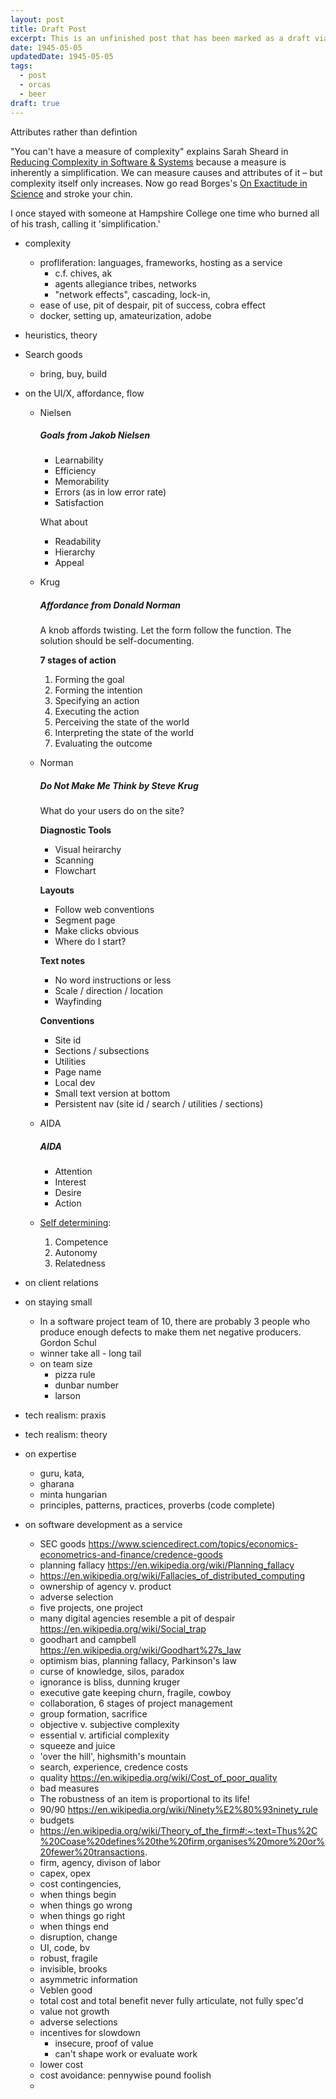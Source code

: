 ```yaml
---
layout: post
title: Draft Post
excerpt: This is an unfinished post that has been marked as a draft via front matter.
date: 1945-05-05
updatedDate: 1945-05-05
tags:
  - post
  - orcas
  - beer
draft: true
---
```




Attributes rather than defintion

"You can't have a measure of complexity" explains Sarah Sheard in [Reducing Complexity in Software & Systems](https://resources.sei.cmu.edu/library/asset-view.cfm?assetid=443886) because a measure is inherently a simplification. We can measure causes and attributes of it – but complexity itself only increases.  Now go read Borges's [On Exactitude in Science](https://en.wikipedia.org/wiki/On_Exactitude_in_Science) and stroke your chin.

I once stayed with someone at Hampshire College one time who burned all of his trash, calling it 'simplification.'



- complexity
    - profliferation: languages, frameworks, hosting as a service
        - c.f. chives, ak
        - agents allegiance tribes, networks
        - "network effects", cascading, lock-in, 
    - ease of use, pit of despair, pit of success, cobra effect
    - docker, setting up, amateurization, adobe
- heuristics, theory
- Search goods
    - bring, buy, build
- on the UI/X, affordance, flow
    - Nielsen
        ##### Goals from Jakob Nielsen


        - Learnability
        - Efficiency
        - Memorability
        - Errors (as in low error rate)
        - Satisfaction

        What about

        - Readability
        - Hierarchy
        - Appeal

    - Krug
        ##### Affordance from Donald Norman
        A knob affords twisting.  Let the form follow the function.  The solution should be self-documenting.

        **7 stages of action**

        1. Forming the goal
        2. Forming the intention
        3. Specifying an action
        4. Executing the action
        5. Perceiving the state of the world
        6. Interpreting the state of the world
        7. Evaluating the outcome

    - Norman
        ##### Do Not Make Me Think by Steve Krug

        What do your users do on the site?

        **Diagnostic Tools**

        - Visual heirarchy
        - Scanning
        - Flowchart

        **Layouts**

        - Follow web conventions
        - Segment page
        - Make clicks obvious
        - Where do I start?

        **Text notes**

        - No word instructions or less
        - Scale / direction / location
        - Wayfinding

        **Conventions**

        - Site id
        - Sections / subsections
        - Utilities
        - Page name
        - Local dev
        - Small text version at bottom
        - Persistent nav (site id / search / utilities / sections)
    - AIDA
        ##### AIDA
        - Attention
        - Interest
        - Desire
        - Action
    - [Self determining](http://en.wikipedia.org/wiki/Self-determination_theory):
        1. Competence
        1. Autonomy
        1. Relatedness



- on client relations
- on staying small
    - In a software project team of 10, there are probably 3 people who produce enough defects to make them net negative producers.  Gordon Schul
    - winner take all
            - long tail
    - on team size
        - pizza rule
        - dunbar number
        - larson
- tech realism: praxis
- tech realism: theory
- on expertise
    - guru, kata, 
    - gharana
    - minta hungarian
    - principles, patterns, practices, proverbs (code complete)
- on software development as a service
    - SEC goods https://www.sciencedirect.com/topics/economics-econometrics-and-finance/credence-goods
    - planning fallacy https://en.wikipedia.org/wiki/Planning_fallacy
    - https://en.wikipedia.org/wiki/Fallacies_of_distributed_computing
    - ownership of agency v. product
    - adverse selection
    - five projects, one project
    - many digital agencies resemble a pit of despair
        https://en.wikipedia.org/wiki/Social_trap
    - goodhart and campbell
        https://en.wikipedia.org/wiki/Goodhart%27s_law
    - optimism bias, planning fallacy, Parkinson's law
    - curse of knowledge, silos, paradox
    - ignorance is bliss, dunning kruger
    - executive gate keeping churn, fragile, cowboy
    - collaboration, 6 stages of project management
    - group formation, sacrifice
    - objective v. subjective complexity
    - essential v. artificial complexity
    - squeeze and juice
    - 'over the hill', highsmith's mountain
    - search, experience, credence costs
    - quality https://en.wikipedia.org/wiki/Cost_of_poor_quality
    - bad measures
    - The robustness of an item is proportional to its life!
    - 90/90 https://en.wikipedia.org/wiki/Ninety%E2%80%93ninety_rule
    - budgets
    - https://en.wikipedia.org/wiki/Theory_of_the_firm#:~:text=Thus%2C%20Coase%20defines%20the%20firm,organises%20more%20or%20fewer%20transactions.
    - firm, agency, divison of labor
    - capex, opex
    - cost contingencies, 
    - when things begin
    - when things go wrong
    - when things go right
    - when things end
    - disruption, change
    - UI, code, bv
    - robust, fragile
    - invisible, brooks
    - asymmetric information
    - Veblen good
    - total cost and total benefit never fully articulate, not fully spec'd
    - value not growth
    - adverse selections
    - incentives for slowdown
        - insecure, proof of value
        - can't shape work or evaluate work
    - lower cost
    - cost avoidance: pennywise pound foolish
    -
